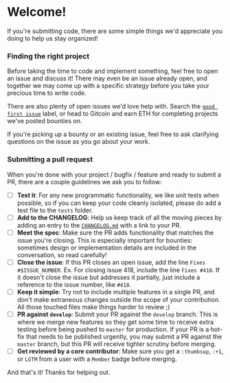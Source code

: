 # Welcome!

If you're submitting code, there are some simple things we'd appreciate you doing to help us stay organized!

### Finding the right project

Before taking the time to code and implement something, feel free to open an issue and discuss it! There may even be an issue already open, and together we may come up with a specific strategy before you take your precious time to write code.

There are also plenty of open issues we'd love help with. Search the [`good first issue`](https://github.com/MetaMask/metamask-extension/issues?q=is%3Aopen+is%3Aissue+label%3A%22good+first+issue%22) label, or head to Gitcoin and earn ETH for completing projects we've posted bounties on.

If you're picking up a bounty or an existing issue, feel free to ask clarifying questions on the issue as you go about your work.

### Submitting a pull request
When you're done with your project / bugfix / feature and ready to submit a PR, there are a couple guidelines we ask you to follow:

- [ ] **Test it**: For any new programmatic functionality, we like unit tests when possible, so if you can keep your code cleanly isolated, please do add a test file to the `tests` folder.
- [ ] **Add to the CHANGELOG**: Help us keep track of all the moving pieces by adding an entry to the [`CHANGELOG.md`](https://github.com/MetaMask/metamask-extension/blob/develop/CHANGELOG.md) with a link to your PR.
- [ ] **Meet the spec**: Make sure the PR adds functionality that matches the issue you're closing. This is especially important for bounties: sometimes design or implementation details are included in the conversation, so read carefully!
- [ ] **Close the issue**: If this PR closes an open issue, add the line `Fixes #$ISSUE_NUMBER`. Ex. For closing issue 418, include the line `Fixes #418`. If it doesn't close the issue but addresses it partially, just include a reference to the issue number, like `#418`.
- [ ] **Keep it simple**: Try not to include multiple features in a single PR, and don't make extraneous changes outside the scope of your contribution. All those touched files make things harder to review ;)
- [ ] **PR against `develop`**: Submit your PR against the `develop` branch. This is where we merge new features so they get some time to receive extra testing before being pushed to `master` for production. If your PR is a hot-fix that needs to be published urgently, you may submit a PR against the `master` branch, but this PR will receive tighter scrutiny before merging.
- [ ] **Get reviewed by a core contributor**: Make sure you get a `:thumbsup`, `:+1`, or `LGTM` from a user with a `Member` badge before merging.

And that's it! Thanks for helping out.
